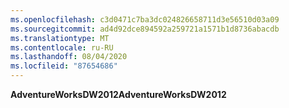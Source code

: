 ```yaml
---
ms.openlocfilehash: c3d0471c7ba3dc024826658711d3e56510d03a09
ms.sourcegitcommit: ad4d92dce894592a259721a1571b1d8736abacdb
ms.translationtype: MT
ms.contentlocale: ru-RU
ms.lasthandoff: 08/04/2020
ms.locfileid: "87654686"
---
```

<span data-ttu-id="e6e25-101">**AdventureWorksDW2012**</span><span class="sxs-lookup"><span data-stu-id="e6e25-101">**AdventureWorksDW2012**</span></span>
